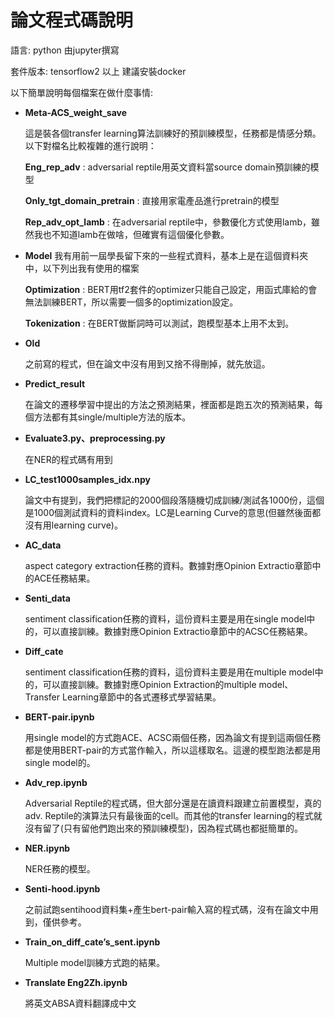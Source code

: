 # 論文程式碼說明

語言: python 由jupyter撰寫

套件版本: tensorflow2 以上 建議安裝docker

以下簡單說明每個檔案在做什麼事情:

* **Meta-ACS_weight_save**

  這是裝各個transfer learning算法訓練好的預訓練模型，任務都是情感分類。以下對檔名比較複雜的進行說明： 

  **Eng_rep_adv** : adversarial reptile用英文資料當source domain預訓練的模型 

  **Only_tgt_domain_pretrain** : 直接用家電產品進行pretrain的模型 

  **Rep_adv_opt_lamb** : 在adversarial reptile中，參數優化方式使用lamb，雖然我也不知道lamb在做啥，但確實有這個優化參數。 

* **Model** 
  我有用前一屆學長留下來的一些程式資料，基本上是在這個資料夾中，以下列出我有使用的檔案 

  **Optimization** : BERT用tf2套件的optimizer只能自己設定，用函式庫給的會無法訓練BERT，所以需要一個多的optimization設定。 

  **Tokenization** : 在BERT做斷詞時可以測試，跑模型基本上用不太到。 
  
* **Old**

   之前寫的程式，但在論文中沒有用到又捨不得刪掉，就先放這。 

* **Predict_result**

  在論文的遷移學習中提出的方法之預測結果，裡面都是跑五次的預測結果，每個方法都有其single/multiple方法的版本。 

* **Evaluate3.py、preprocessing.py**

  在NER的程式碼有用到 

* **LC_test1000samples_idx.npy**

  論文中有提到，我們把標記的2000個段落隨機切成訓練/測試各1000份，這個是1000個測試資料的資料index。LC是Learning Curve的意思(但雖然後面都沒有用learning curve)。 

* **AC_data** 

  aspect category extraction任務的資料。數據對應Opinion Extractio章節中的ACE任務結果。 

* **Senti_data**

  sentiment classification任務的資料，這份資料主要是用在single model中的，可以直接訓練。數據對應Opinion Extractio章節中的ACSC任務結果。 

* **Diff_cate**

  sentiment classification任務的資料，這份資料主要是用在multiple model中的，可以直接訓練。數據對應Opinion Extraction的multiple model、Transfer Learning章節中的各式遷移式學習結果。 



* **BERT-pair.ipynb**

  用single model的方式跑ACE、ACSC兩個任務，因為論文有提到這兩個任務都是使用BERT-pair的方式當作輸入，所以這樣取名。這邊的模型跑法都是用single model的。 

* **Adv_rep.ipynb**

  Adversarial Reptile的程式碼，但大部分還是在讀資料跟建立前置模型，真的adv. Reptile的演算法只有最後面的cell。而其他的transfer learning的程式就沒有留了(只有留他們跑出來的預訓練模型)，因為程式碼也都挺簡單的。 

* **NER.ipynb** 

  NER任務的模型。

* **Senti-hood.ipynb**

  之前試跑sentihood資料集+產生bert-pair輸入寫的程式碼，沒有在論文中用到，僅供參考。 

* **Train_on_diff_cate’s_sent.ipynb** 

  Multiple model訓練方式跑的結果。 

* **Translate Eng2Zh.ipynb**

  將英文ABSA資料翻譯成中文 
